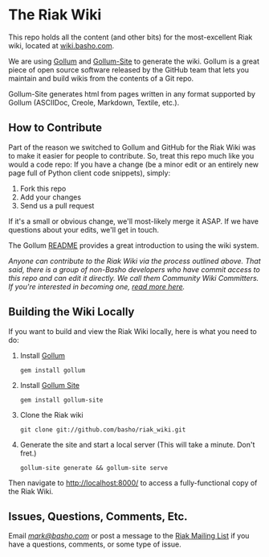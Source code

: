 # The Riak Wiki

This repo holds all the content (and other bits) for the most-excellent Riak wiki, located at [wiki.basho.com](http://wiki.basho.com).

We are using [Gollum](https://github.com/github/gollum) and [Gollum-Site](https://github.com/dreverri/gollum-site) to generate the wiki. Gollum is a great piece of open source software released by the GitHub team that lets you maintain and build wikis from the contents of a Git repo.

Gollum-Site generates html from pages written in any format supported by Gollum (ASCIIDoc, Creole, Markdown, Textile, etc.).

## How to Contribute

Part of the reason we switched to Gollum and GitHub for the Riak Wiki was to make it easier for people to contribute. So, treat this repo much like you would a code repo: If you have a change (be a minor edit or an entirely new page full of Python client code snippets), simply:

1. Fork this repo
2. Add your changes
3. Send us a pull request

If it's a small or obvious change, we'll most-likely merge it ASAP. If we have questions about your edits, we'll get in touch.

The Gollum [README](https://github.com/github/gollum/blob/master/README.md) provides a great introduction to using the wiki system.

*Anyone can contribute to the Riak Wiki via the process outlined above. That said, there is a group of non-Basho developers who have commit access to this repo and can edit it directly. We call them _Community Wiki Committers_. If you're interested in becoming one, [read more here](http://wiki.basho.com/Contributing-to-the-Riak-Wiki.html).*

## Building the Wiki Locally

If you want to build and view the Riak Wiki locally, here is what you need to do:

1. Install [Gollum](https://github.com/github/gollum)

   `gem install gollum`

2. Install [Gollum Site](https://github.com/dreverri/gollum-site)

   `gem install gollum-site`

3. Clone the Riak wiki

   `git clone git://github.com/basho/riak_wiki.git`

4. Generate the site and start a local server (This will take a minute. Don't fret.)

   `gollum-site generate && gollum-site serve`

Then navigate to [http://localhost:8000/](http://localhost:8000/) to access a fully-functional copy of the Riak Wiki.

## Issues, Questions, Comments, Etc.

Email *mark@basho.com* or post a message to the [Riak Mailing List](http://lists.basho.com/mailman/listinfo/riak-users_lists.basho.com) if you have a questions, comments, or some type of issue.



